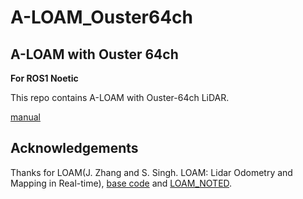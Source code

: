 # A-LOAM_Ouster64ch

## A-LOAM with Ouster 64ch
**For ROS1 Noetic**

This repo contains A-LOAM with Ouster-64ch LiDAR.

[manual](https://github.com/Lab-of-AI-and-Robotics/Lair_Code_Implementation_Manual/blob/main/manual/LOAM.md)

## Acknowledgements
Thanks for LOAM(J. Zhang and S. Singh. LOAM: Lidar Odometry and Mapping in Real-time), [base code](https://github.com/HKUST-Aerial-Robotics/A-LOAM.git) and [LOAM_NOTED](https://github.com/cuitaixiang/LOAM_NOTED).

